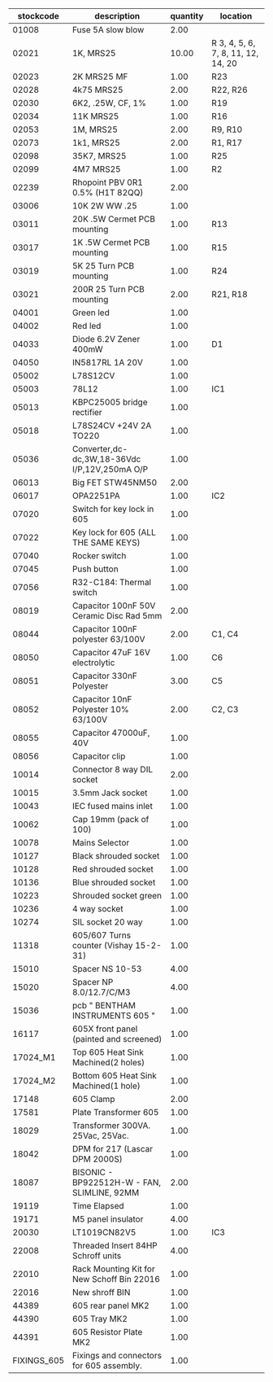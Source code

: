 |stockcode|description|quantity|location|
|---------|-----------|--------|--------|
|01008|Fuse 5A slow blow|2.00||
|02021|1K, MRS25|10.00|R 3, 4, 5, 6, 7, 8, 11, 12, 14, 20|
|02023|2K MRS25 MF|1.00|R23|
|02028|4k75 MRS25|2.00|R22, R26|
|02030|6K2, .25W, CF, 1%|1.00|R19|
|02034|11K MRS25|1.00|R16|
|02053|1M, MRS25|2.00|R9, R10|
|02073|1k1, MRS25|2.00|R1, R17|
|02098|35K7, MRS25|1.00|R25|
|02099|4M7 MRS25|1.00|R2|
|02239|Rhopoint PBV 0R1 0.5% (H1T 82QQ)|2.00||
|03006|10K 2W WW .25|1.00||
|03011|20K .5W Cermet PCB mounting|1.00|R13|
|03017|1K .5W Cermet PCB mounting|1.00|R15|
|03019|5K 25 Turn PCB mounting|1.00|R24|
|03021|200R 25 Turn PCB mounting|2.00|R21, R18|
|04001|Green led|1.00||
|04002|Red led|1.00||
|04033|Diode 6.2V Zener 400mW|1.00|D1|
|04050|IN5817RL 1A 20V|1.00||
|05002|L78S12CV|1.00||
|05003|78L12|1.00|IC1|
|05013|KBPC25005 bridge rectifier|1.00||
|05018|L78S24CV +24V 2A TO220|1.00||
|05036|Converter,dc-dc,3W,18-36Vdc I/P,12V,250mA O/P|1.00||
|06013|Big FET  STW45NM50|2.00||
|06017|OPA2251PA|1.00|IC2|
|07020|Switch for key lock in 605|1.00||
|07022|Key lock for 605 (ALL THE SAME KEYS)|1.00||
|07040|Rocker switch|1.00||
|07045|Push button|1.00||
|07056|R32-C184: Thermal switch|1.00||
|08019|Capacitor 100nF 50V Ceramic Disc Rad 5mm|2.00||
|08044|Capacitor 100nF polyester 63/100V|2.00|C1, C4|
|08050|Capacitor 47uF 16V electrolytic|1.00|C6|
|08051|Capacitor 330nF Polyester|3.00|C5|
|08052|Capacitor 10nF Polyester 10% 63/100V|2.00|C2, C3|
|08055|Capacitor 47000uF, 40V|1.00||
|08056|Capacitor clip|1.00||
|10014|Connector 8 way DIL socket|2.00||
|10015|3.5mm Jack socket|1.00||
|10043|IEC fused mains inlet|1.00||
|10062|Cap 19mm (pack of 100)|1.00||
|10078|Mains Selector|1.00||
|10127|Black shrouded socket|1.00||
|10128|Red shrouded socket|1.00||
|10136|Blue shrouded socket|1.00| |
|10223|Shrouded socket green|1.00| |
|10236|4 way socket|1.00||
|10274|SIL socket 20 way|1.00||
|11318|605/607 Turns counter (Vishay 15-2-31)|1.00||
|15010|Spacer NS 10-53|4.00||
|15020|Spacer NP 8.0/12.7/C/M3|4.00||
|15036|pcb  " BENTHAM INSTRUMENTS 605 "|1.00||
|16117|605X front panel (painted and screened)|1.00||
|17024_M1|Top 605 Heat Sink Machined(2 holes)|1.00||
|17024_M2|Bottom 605 Heat Sink Machined(1 hole)|1.00||
|17148|605 Clamp|2.00||
|17581|Plate Transformer 605|1.00||
|18029|Transformer 300VA. 25Vac, 25Vac.|1.00||
|18042|DPM for 217 (Lascar DPM 2000S)|1.00||
|18087|BISONIC - BP922512H-W - FAN, SLIMLINE, 92MM|2.00||
|19119|Time Elapsed|1.00||
|19171|M5 panel insulator|4.00||
|20030|LT1019CN82V5|1.00|IC3|
|22008|Threaded Insert 84HP Schroff units|4.00||
|22010|Rack Mounting Kit for New Schoff Bin 22016|1.00||
|22016|New shroff BIN|1.00||
|44389|605 rear panel MK2|1.00||
|44390|605 Tray MK2|1.00||
|44391|605 Resistor Plate MK2|1.00||
|FIXINGS_605|Fixings and connectors for 605 assembly.|1.00||
